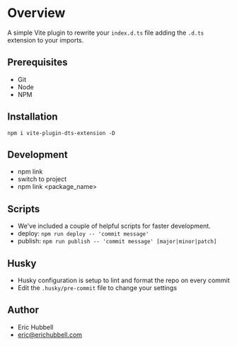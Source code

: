 # Overview
 A simple Vite plugin to rewrite your `index.d.ts` file adding the `.d.ts` extension to your imports.

## Prerequisites
- Git
- Node
- NPM

## Installation

```
npm i vite-plugin-dts-extension -D
```

## Development
- npm link
- switch to project
- npm link <package_name>

## Scripts
- We've included a couple of helpful scripts for faster development.
- deploy: `npm run deploy -- 'commit message'`
- publish: `npm run publish -- 'commit message' [major|minor|patch]`

## Husky
- Husky configuration is setup to lint and format the repo on every commit
- Edit the `.husky/pre-commit` file to change your settings

## Author
- Eric Hubbell
- eric@erichubbell.com

